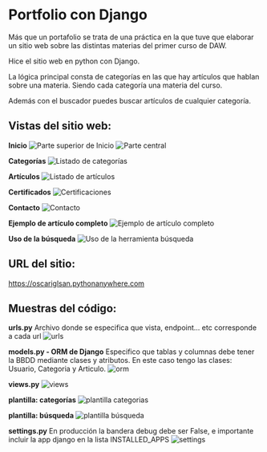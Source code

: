 # Portfolio con Django 
Más que un portafolio se trata de una práctica en la que tuve que elaborar un sitio web sobre las distintas materias del primer curso de DAW.

Hice el sitio web en python con Django.

La lógica principal consta de categorías en las que hay artículos que hablan sobre una materia. Siendo cada categoría una materia del curso.

Además con el buscador puedes buscar artículos de cualquier categoría.

## Vistas del sitio web:
**Inicio**
![Parte superior de Inicio](img/1.png)
![Parte central](img/2.png)

**Categorías**
![Listado de categorías](img/4.png)


**Artículos**
![Listado de artículos](img/5.png)


**Certificados**
![Certificaciones](img/6.png)


**Contacto**
![Contacto](img/7.png)


**Ejemplo de artículo completo**
![Ejemplo de artículo completo](img/5.png)


**Uso de la búsqueda**
![Uso de la herramienta búsqueda](img/8.png)


## URL del sitio:
https://oscariglsan.pythonanywhere.com


## Muestras del código:

**urls.py**
Archivo donde se especifica que vista, endpoint... etc corresponde a cada url
![urls](img/9.png)


**models.py - ORM de Django**
Especifico que tablas y columnas debe tener la BBDD mediante clases y atributos.
En este caso tengo las clases: Usuario, Categoria y Articulo.
![orm](img/10.png)


**views.py**
![views](img/11.png)


**plantilla: categorías**
![plantilla categorias](img/12.png)


**plantilla: búsqueda**
![plantilla búsqueda](img/13.png)


**settings.py**
En producción la bandera debug debe ser False, e importante incluir la app django en la lista INSTALLED_APPS
![settings](img/14.png)






